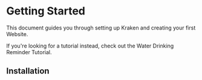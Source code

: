 # Getting Started

This document guides you through setting up Kraken and creating your first Website.

If you're looking for a tutorial instead, check out the Water Drinking Reminder Tutorial.

## Installation
